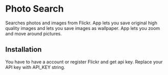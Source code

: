 # Photo Search
Searches photos and images from Flickr.
App lets you save original high quality images and lets you save images as wallpaper.
App lets you zoom and move around pictures.

## Installation

You have to have a account or register Flickr and get api key. Replace your API key with API_KEY string.
